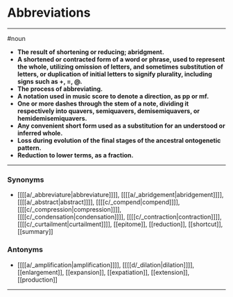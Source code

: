 # Abbreviations
---
#noun
- **The result of shortening or reducing; abridgment.**
- **A shortened or contracted form of a word or phrase, used to represent the whole, utilizing omission of letters, and sometimes substitution of letters, or duplication of initial letters to signify plurality, including signs such as +, =, @.**
- **The process of abbreviating.**
- **A notation used in music score to denote a direction, as pp or mf.**
- **One or more dashes through the stem of a note, dividing it respectively into quavers, semiquavers, demisemiquavers, or hemidemisemiquavers.**
- **Any convenient short form used as a substitution for an understood or inferred whole.**
- **Loss during evolution of the final stages of the ancestral ontogenetic pattern.**
- **Reduction to lower terms, as a fraction.**
---
### Synonyms
- [[[[a/_abbreviature|abbreviature]]]], [[[[a/_abridgement|abridgement]]]], [[[[a/_abstract|abstract]]]], [[[[c/_compend|compend]]]], [[[[c/_compression|compression]]]], [[[[c/_condensation|condensation]]]], [[[[c/_contraction|contraction]]]], [[[[c/_curtailment|curtailment]]]], [[epitome]], [[reduction]], [[shortcut]], [[summary]]
### Antonyms
- [[[[a/_amplification|amplification]]]], [[[[d/_dilation|dilation]]]], [[enlargement]], [[expansion]], [[expatiation]], [[extension]], [[production]]
---
